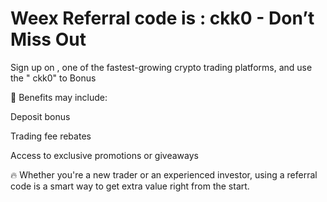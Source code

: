 # Weex Referral code is : ckk0 - Don’t Miss Out
Sign up on , one of the fastest-growing crypto trading platforms, and use the " ckk0" to Bonus 

🎁 Benefits may include:

Deposit bonus

Trading fee rebates

Access to exclusive promotions or giveaways

🔥 Whether you're a new trader or an experienced investor, using a referral code is a smart way to get extra value right from the start.
